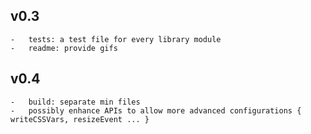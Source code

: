 ## v0.3

    -   tests: a test file for every library module
    -   readme: provide gifs

## v0.4

    -   build: separate min files
    -   possibly enhance APIs to allow more advanced configurations { writeCSSVars, resizeEvent ... }
